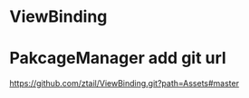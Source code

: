 # ViewBinding

# PakcageManager add git url
https://github.com/ztail/ViewBinding.git?path=Assets#master
